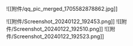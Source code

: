 
![[附件/qq_pic_merged_1705582878862.jpg]]

![[附件/Screenshot_20240122_192453.png]]
![[附件/Screenshot_20240122_192510.png]]
![[附件/Screenshot_20240122_192523.png]]
